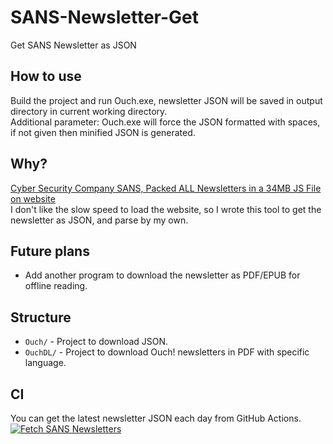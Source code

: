 # SANS-Newsletter-Get
 Get SANS Newsletter as JSON

## How to use
Build the project and run Ouch.exe, newsletter JSON will be saved in output directory in current working directory.  
Additional parameter: Ouch.exe <int> will force the JSON formatted with <int> spaces, if not given then minified JSON is generated.  

## Why?
[Cyber Security Company SANS, Packed ALL Newsletters in a 34MB JS File on website](https://attic.qinlili.bid/2025/04/cyber-security-company-sans-packed-all.html)  
I don't like the slow speed to load the website, so I wrote this tool to get the newsletter as JSON, and parse by my own.  

## Future plans
- Add another program to download the newsletter as PDF/EPUB for offline reading.  

## Structure
- `Ouch/` - Project to download JSON.  
- `OuchDL/` - Project to download Ouch! newsletters in PDF with specific language.  

## CI
You can get the latest newsletter JSON each day from GitHub Actions. [![Fetch SANS Newsletters](https://github.com/qinlili23333/SANS-Newsletter-Get/actions/workflows/fetch.yaml/badge.svg)](https://github.com/qinlili23333/SANS-Newsletter-Get/actions/workflows/fetch.yaml)  